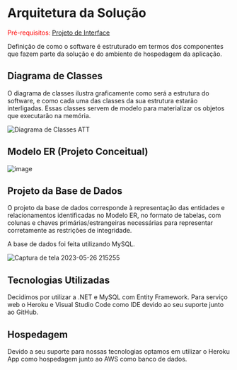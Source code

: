 # Arquitetura da Solução

<span style="color:red">Pré-requisitos: <a href="3-Projeto de Interface.md"> Projeto de Interface</a></span>

Definição de como o software é estruturado em termos dos componentes que fazem parte da solução e do ambiente de hospedagem da aplicação.

## Diagrama de Classes

O diagrama de classes ilustra graficamente como será a estrutura do software, e como cada uma das classes da sua estrutura estarão interligadas. Essas classes servem de modelo para materializar os objetos que executarão na memória.

![Diagrama de Classes ATT](https://user-images.githubusercontent.com/70419372/236355313-989495a3-0e84-452c-8f9f-0ece7fd694bd.PNG)




## Modelo ER (Projeto Conceitual)

![image](https://user-images.githubusercontent.com/98277143/230527029-7f20e933-b713-4e17-8c37-9cd559938a4b.png)

## Projeto da Base de Dados

O projeto da base de dados corresponde à representação das entidades e relacionamentos identificadas no Modelo ER, no formato de tabelas, com colunas e chaves primárias/estrangeiras necessárias para representar corretamente as restrições de integridade.

A base de dados foi feita utilizando MySQL.
 

![Captura de tela 2023-05-26 215255](https://github.com/ICEI-PUC-Minas-PMV-ADS/statmed/assets/70419372/eb5d1187-5f31-4351-af62-1b263f6db236)




## Tecnologias Utilizadas

Decidimos por utilizar a .NET e MySQL com Entity Framework. Para serviço web o Heroku e Visual Studio Code como IDE devido ao seu suporte junto ao GitHub.

## Hospedagem

Devido a seu suporte para nossas tecnologias optamos em utilizar o Heroku App como hospedagem junto ao AWS como banco de dados.
